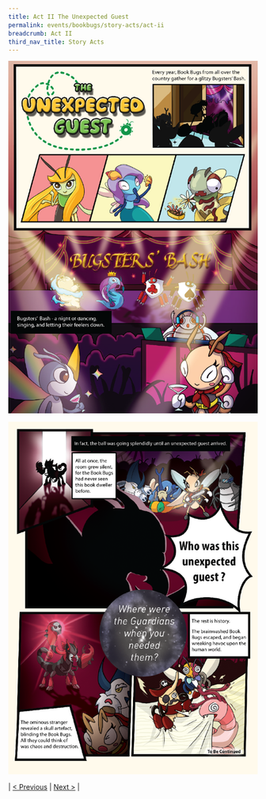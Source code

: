 ```yaml
---
title: Act II The Unexpected Guest
permalink: events/bookbugs/story-acts/act-ii
breadcrumb: Act II
third_nav_title: Story Acts
---
```


![Act ii page 1](/images/events/bookbugs/story/Comic-1-1-The-Unexpected-Guest.png)

![Act ii page 2](/images/events/bookbugs/story/Comic-1-2-The-Unexpected-Guest.png)

| [< Previous](events/bookbugs/story-acts/act-i) | [Next >](events/bookbugs/story-acts/act-iii) |